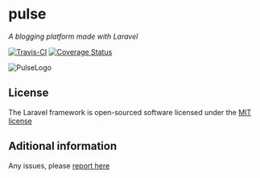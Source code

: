 # pulse
_A blogging platform made with Laravel_

[![Travis-CI](https://travis-ci.org/Zizaco/pulse.png?branch=master)](https://travis-ci.org/Zizaco/pulse)
[![Coverage Status](https://coveralls.io/repos/Zizaco/pulse/badge.png?branch=master)](https://coveralls.io/r/Zizaco/pulse?branch=master)

![PulseLogo](https://raw.github.com/Zizaco/pulse/master/app/docs/logo.png)

## License

The Laravel framework is open-sourced software licensed under the [MIT license](http://opensource.org/licenses/MIT)

## Aditional information

Any issues, please [report here](https://github.com/Zizaco/pulse/issues)
